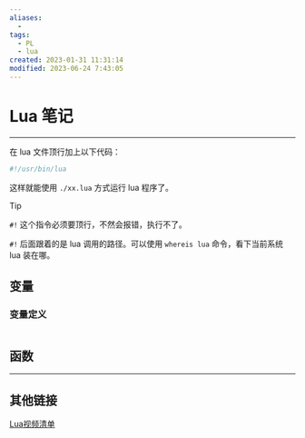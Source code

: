 ```yaml
---
aliases:
  - 
tags:
  - PL
  - lua
created: 2023-01-31 11:31:14
modified: 2023-06-24 7:43:05
---
```

# Lua 笔记

---

在 lua 文件顶行加上以下代码：
```lua
#!/usr/bin/lua
```
这样就能使用 `./xx.lua` 方式运行 lua 程序了。

> [!tip]
> `#!` 这个指令必须要顶行，不然会报错，执行不了。
> 
> `#!` 后面跟着的是 lua 调用的路径。可以使用 `whereis lua` 命令，看下当前系统 lua 装在哪。

## 变量

### 变量定义

```lua

```

## 函数

---

## 其他链接

[Lua视频清单](Lua_Videos.md)

